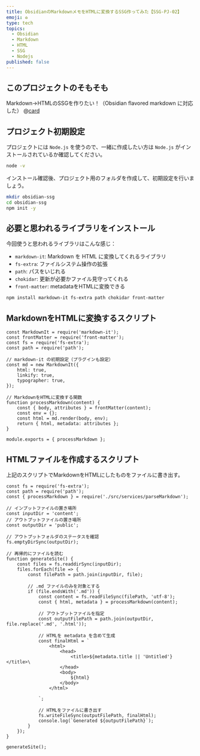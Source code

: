 ```yaml
---
title: ObsidianのMarkdownメモをHTMLに変換するSSG作ってみた【SSG-PJ-02】
emoji: ♻️
type: tech
topics:
  - Obsidian
  - Markdown
  - HTML
  - SSG
  - Nodejs
published: false
---
```

## このプロジェクトのそもそも

Markdown→HTMLのSSGを作りたい！（Obsidian flavored markdown に対応した）
@[card](https://zenn.dev/megshinagawa/articles/markdown-to-html-ssg-pj-01)

## プロジェクト初期設定

プロジェクトには `Node.js` を使うので、一緒に作成したい方は `Node.js` がインストールされているか確認してください。

```bash 
node -v 
```

インストール確認後、プロジェクト用のフォルダを作成して、初期設定を行いましょう。

```bash
mkdir obsidian-ssg
cd obsidian-ssg
npm init -y
```

## 必要と思われるライブラリをインストール

今回使うと思われるライブラリはこんな感じ：

- `markdown-it`: Markdown を HTML に変換してくれるライブラリ
- `fs-extra`: ファイルシステム操作の拡張
- `path`: パスをいじれる
- `chokidar`: 更新が必要かファイル見守ってくれる
- `front-matter`: metadataをHTMLに変換できる

```bash 
npm install markdown-it fs-extra path chokidar front-matter
```

## MarkdownをHTMLに変換するスクリプト

```js: parseMarkdown.js
const MarkdownIt = require('markdown-it');
const frontMatter = require('front-matter');
const fs = require('fs-extra');
const path = require('path');

// markdown-it の初期設定（プラグインも設定）
const md = new MarkdownIt({
	html: true,
	linkify: true,
	typographer: true,
});

// MarkdownをHTMLに変換する関数
function processMarkdown(content) {
	const { body, attributes } = frontMatter(content);
	const env = {};
	const html = md.render(body, env); 
	return { html, metadata: attributes };
}

module.exports = { processMarkdown };
```

## HTMLファイルを作成するスクリプト

上記のスクリプトでMarkdownをHTMLにしたものをファイルに書き出す。

```js: generateSite.js
const fs = require('fs-extra');
const path = require('path');
const { processMarkdown } = require('./src/services/parseMarkdown');

// インプットファイルの置き場所
const inputDir = 'content';
// アウトプットファイルの置き場所
const outputDir = 'public';

// アウトプットフォルダのステータスを確認
fs.emptyDirSync(outputDir);

// 再帰的にファイルを読む
function generateSite() {
	const files = fs.readdirSync(inputDir);
	files.forEach(file => {
		const filePath = path.join(inputDir, file);
		
		// .md ファイルのみを対象とする
		if (file.endsWith('.md')) {
			const content = fs.readFileSync(filePath, 'utf-8');
			const { html, metadata } = processMarkdown(content);
			
			// アウトプットファイルを指定
			const outputFilePath = path.join(outputDir, file.replace('.md', '.html'));
			
			// HTMLを metadata を含めて生成
			const finalHtml = `
				<html>
					<head>
						<title>${metadata.title || 'Untitled'}</title>\
					</head>
					<body>
						${html}
					</body>
				</html>
			
			`;
			
			// HTMLをファイルに書き出す
			fs.writeFileSync(outputFilePath, finalHtml);
			console.log(`Generated ${outputFilePath}`);
		}
	});
}

generateSite();
```